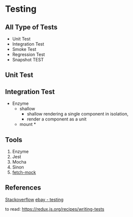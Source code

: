 # Testing

## All Type of Tests
* Unit Test
* Integration Test
* Smoke Test
* Regression Test
* Snapshot TEST


## Unit Test


## Integration Test

* Enzyme
  * shallow
    * shallow rendering a single component in isolation,
    * render a component as a unit
  * mount
    *



## Tools
  1. Enzyme
  2. Jest
  3. Mocha
  4. Sinon
  5. [fetch-mock](http://www.wheresrhys.co.uk/fetch-mock/)

## References
[Stackoverflow](https://stackoverflow.com/questions/520064/what-is-unit-test-integration-test-smoke-test-regression-test)
[ebay - testing](https://www.ebayinc.com/stories/blogs/tech/integration-testing-with-react-and-enzyme/)

to read: https://redux.js.org/recipes/writing-tests
